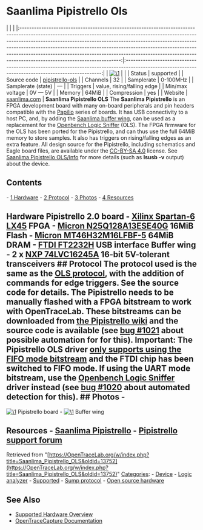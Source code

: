 # Saanlima Pipistrello Ols

| | | |:-----------------------------------------------------------------------------------------------------------------------------------------------------------------------------------------------------------------------------------------------------------------------------------------------------------------------------------------------------------------------------------------------------------------------------------------------:|:--------------------------------------------------------------------------------------------------------------------------------------------------:| | [![\1](../../assets/hardware/general/\2)](./File:Saanlima_Pipistrello-OLS.png.html) | | | Status | supported | | Source code | [pipistrello-ols](http://github.com/OpenTraceLab/?p=OpenTraceCapture.git;a=tree;f=src/hardware/pipistrello-ols) | | Channels | 32 | | Samplerate | 0-100MHz | | Samplerate (state) | — | | Triggers | value, rising/falling edge | | Min/max voltage | 0V — 5V | | Memory | 64MiB | | Compression | yes | | Website | [saanlima.com](http://pipistrello.saanlima.com/index.php?title=Welcome_to_Pipistrello) | **Saanlima Pipistrello OLS** The **Saanlima Pipistrello** is an FPGA development board with many on-board peripherals and pin headers compatible with the [Papilio](http://www.gadgetfactory.net/papilio/) series of boards. It has USB connectivity to a host PC, and, by adding the [Saanlima buffer wing](http://saanlima.com/store/index.php?route=product/product&product_id=55), can be used as a replacement for the [Openbench Logic Sniffer](Openbench_Logic_Sniffer.html "Openbench Logic Sniffer") (OLS). The FPGA firmware for the OLS has been ported for the Pipistrello, and can thus use the full 64MiB memory to store samples. It also has triggers on rising/falling edges as an extra feature. All design source for the Pipistrello, including schematics and Eagle board files, are available under the [CC-BY-SA 4.0](https://creativecommons.org/licenses/by-sa/4.0/) license. See [Saanlima Pipistrello OLS/Info](Saanlima_Pipistrello_OLS/Info.html "Saanlima Pipistrello OLS/Info") for more details (such as **lsusb -v** output) about the device. 
## Contents 
\- [1 Hardware](Saanlima_Pipistrello_OLS.html#Hardware) \- [2 Protocol](Saanlima_Pipistrello_OLS.html#Protocol) \- [3 Photos](Saanlima_Pipistrello_OLS.html#Photos) \- [4 Resources](Saanlima_Pipistrello_OLS.html#Resources) 
## Hardware **Pipistrello 2.0 board** \- [Xilinx Spartan-6 LX45](http://www.xilinx.com/support/documentation/data_sheets/ds160.pdf) FPGA \- [Micron N25Q128A13ESE40G](http://www.micron.com/-/media/documents/products/data%20sheet/nor%20flash/serial%20nor/n25q/n25q_128mb_3v_65nm.pdf) 16MiB Flash \- [Micron MT46H32M16LFBF-5](http://www.micron.com/-/media/documents/products/data%20sheet/dram/mobile%20dram/low-power%20dram/lpddr/60-series/t67m_512mb_mobile_lpddr_sdram.pdf) 64MiB DRAM \- [FTDI FT2232H](http://www.ftdichip.com/Support/Documents/DataSheets/ICs/DS_FT2232H.pdf) USB interface **Buffer wing** \- 2 x [NXP 74LVC16245A](http://www.nxp.com/documents/data_sheet/74LVC_LVCH16245A.pdf) 16-bit 5V-tolerant transceivers ## Protocol The protocol used is the same as the [OLS protocol](Openbench_Logic_Sniffer.html#Protocol "Openbench Logic Sniffer"), with the addition of commands for edge triggers. See the source code for details. The Pipistrello needs to be manually flashed with a FPGA bitstream to work with OpenTraceLab. These bitstreams can be downloaded from [the Pipistrello wiki](http://pipistrello.saanlima.com/index.php?title=Pipistrello_as_Logic_Analyzer) and the source code is available (see [bug #1021](https://OpenTraceLab.org/bugzilla/show_bug.cgi?id=1021) about possible automation for for this). **Important**: The Pipistrello OLS driver [only supports using the FIFO mode bitstream](http://forum.gadgetfactory.net/index.php?/topic/1864-fpga-as-usb-pia/&do=findComment&comment=18847) and the FTDI chip has been switched to FIFO mode. If using the UART mode bitstream, use the [Openbench Logic Sniffer](Openbench_Logic_Sniffer.html "Openbench Logic Sniffer") driver **instead** (see [bug #1020](https://OpenTraceLab.org/bugzilla/show_bug.cgi?id=1020) about automated detection for this). ## Photos \- 
[![\1](../../assets/hardware/general/\2)](./File:Saanlima_Pipistrello.jpg.html)
Pipistrello board
\- 
[![\1](../../assets/hardware/general/\2)](./File:Saanlima_Pipistrello_buffer_wing.jpg.html)
Buffer wing
## Resources \- [Saanlima Pipistrello](http://pipistrello.saanlima.com/index.php?title=Welcome_to_Pipistrello) \- [Pipistrello support forum](http://saanlima.com/forum/viewforum.php?f=3&sid=d8f2eaf446327493dd36a7132da1cc52)
Retrieved from "[https://OpenTraceLab.org/w/index.php?title=Saanlima_Pipistrello_OLS&oldid=13752](https://OpenTraceLab.org/w/index.php?title=Saanlima_Pipistrello_OLS&oldid=13752)" 
[Categories](specialcategories-specialcategories.md): \- [Device](./Category:Device.html "Category:Device") \- [Logic analyzer](./Category:Logic_analyzer.html "Category:Logic analyzer") \- [Supported](./Category:Supported.html "Category:Supported") \- [Sump protocol](./Category:Sump_protocol.html "Category:Sump protocol") \- [Open source hardware](./Category:Open_source_hardware.html "Category:Open source hardware")

## See Also
- [Supported Hardware Overview](../supported-hardware.md)
- [OpenTraceCapture Documentation](../../opentracecapture/overview.md)
